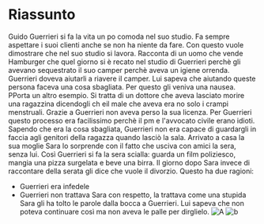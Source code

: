 # Riassunto
Guido Guerrieri si fa la vita un po comoda nel suo studio. Fa sempre aspettare i suoi clienti anche se non ha niente da fare. Con questo vuole dimostrare che nel suo studio si lavora. Racconta di un uomo che vende Hamburger che quel giorno si è recato nel studio di Guerrieri perchè gli avevano sequestrato il suo camper perchè aveva un igiene orrenda. Guerrieri doveva aiutarli a riavere il camper. Lui sapeva che aiutando queste persona faceva una cosa sbagliata. Per questo gli veniva una nausea.
PPorta un altro esempio. Si tratta di un dottore che aveva lasciato morire una ragazzina dicendogli ch eil male che aveva era no solo i crampi menstruali. Grazie a Guerrieri non aveva perso la sua licenza. Per Guerrieri questo processo era facilissimo perchè il pm e l'avvocato civile erano idioti. Sapendo che era la cosa sbagliata, Guerrieri non era capace di guardargli in faccia agli genitori della ragazza quando lasciò la sala.
Arrivato a casa la sua moglie Sara lo sorprende con il fatto che usciva con amici la sera, senza lui. Così Guerrieri si fa la sera scialla: guarda un film poliziesco, mangia una pizza surgelata e beve una birra.
Il giorno dopo Sara invece di raccontare della serata gli dice che vuole il divorzio. Questo ha due ragioni:
- Guerrieri era infedele
- Guerrieri non trattava Sara con respetto, la trattava come una stupida
Sara gli ha tolto le parole dalla bocca a Guerrieri. Lui sapeva che non poteva continuare così ma non aveva le palle per dirglielo. 
![A](https://cdn.discordapp.com/attachments/818403821599457280/978328182300242001/Testimone_1_1-2-1.jpg)
![b](https://cdn.discordapp.com/attachments/818403821599457280/978328182639951923/Testimone_1_1-2-2.jpg)

